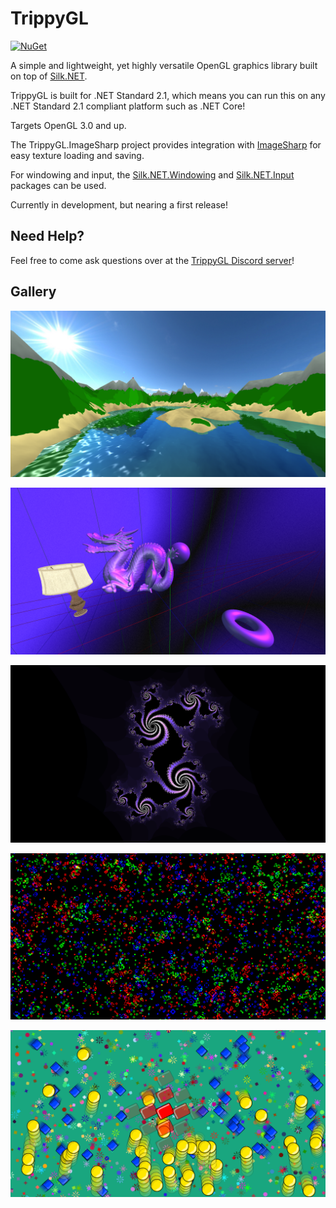 # TrippyGL
[![NuGet](https://img.shields.io/nuget/v/TrippyGL)](https://nuget.org/packages/TrippyGL)

A simple and lightweight, yet highly versatile OpenGL graphics library built on top of [Silk.NET](https://github.com/Ultz/Silk.NET/).

TrippyGL is built for .NET Standard 2.1, which means you can run this on any .NET Standard 2.1 compliant platform such as .NET Core!

Targets OpenGL 3.0 and up.

The TrippyGL.ImageSharp project provides integration with [ImageSharp](https://github.com/SixLabors/ImageSharp) for easy texture loading and saving.

For windowing and input, the [Silk.NET.Windowing](https://www.nuget.org/packages/Silk.NET.Windowing) and [Silk.NET.Input](https://www.nuget.org/packages/Silk.NET.Input) packages can be used.

Currently in development, but nearing a first release!

## Need Help?
Feel free to come ask questions over at the [TrippyGL Discord server](https://discord.gg/3j5Q4zN)!

## Gallery
![](images/img_terrain.png)

![](images/img_lighting.png)

![](images/img_fractal.png)

![](images/img_conways.png)

![](images/img_bouncyballs.png)
